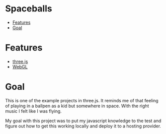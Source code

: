 <h1>Spaceballs</h1>

- [Features](#features)
- [Goal](#goal)

# Features

- [three.js](https://threejs.org/)
- [WebGL](https://get.webgl.org/)

# Goal

This is one of the example projects in three.js. It reminds me of that feeling of playing in a ballpen as a kid but somewhere in space. With the right music I felt like I was flying.

My goal with this project was to put my javascript knowledge to the test and figure out how to get this working locally and deploy it to a hosting provider.